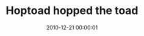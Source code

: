 ---
layout: web-error
date: 2010-12-21 00:00:01
title: Hoptoad hopped the toad
image: hoptoad
alt: Hoptoad hopped the toad
category: web-errors
---